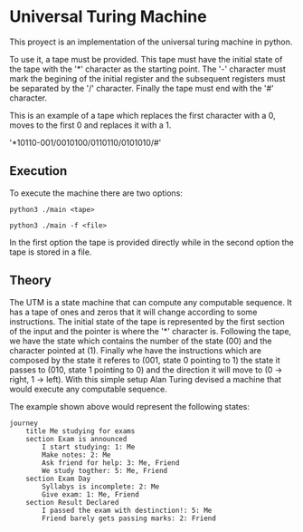 # Universal Turing Machine

This proyect is an implementation of the universal turing machine in python.

To use it, a tape must be provided. This tape must have the initial state of the tape with the '*' character as the starting point. The '-' character must mark the begining of the initial register and the subsequent registers must be separated by the '/' character. Finally the tape must end with the '#' character.

This is an example of a tape which replaces the first character with a 0, moves to the first 0 and replaces it with a 1.

'*10110-001/0010100/0110110/0101010/#'

## Execution

To execute the machine there are two options:

`python3 ./main <tape>`

`python3 ./main -f <file>`

In the first option the tape is provided directly while in the second option the tape is stored in a file.

## Theory

The UTM is a state machine that can compute any computable sequence. It has a tape of ones and zeros that it will change according to some instructions.
The initial state of the tape is represented by the first section of the input and the pointer is where the '*' character is. Following the tape, we have the state which contains the number of the state (00) and the character pointed at (1). Finally whe have the instructions which are composed by the state it referes to (001, state 0 pointing to 1) the state it passes to (010, state 1 pointing to 0) and the direction it will move to (0 -> right, 1 -> left). With this simple setup Alan Turing devised a machine that would execute any computable sequence.

The example shown above would represent the following states:

```mermaid
journey
	title Me studying for exams
	section Exam is announced
		I start studying: 1: Me
		Make notes: 2: Me
		Ask friend for help: 3: Me, Friend
		We study togther: 5: Me, Friend
	section Exam Day
		Syllabys is incomplete: 2: Me
		Give exam: 1: Me, Friend
	section Result Declared
		I passed the exam with destinction!: 5: Me
		Friend barely gets passing marks: 2: Friend
```